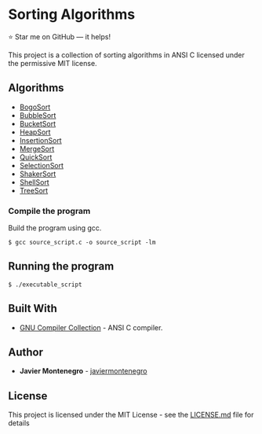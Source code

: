 # Sorting Algorithms
:star: Star me on GitHub — it helps!

This project is a collection of sorting algorithms in ANSI C
licensed under the permissive MIT license.

## Algorithms

* [BogoSort](https://en.wikipedia.org/wiki/Bogosort) 
* [BubbleSort](https://en.wikipedia.org/wiki/Bubble_sort) 
* [BucketSort](https://en.wikipedia.org/wiki/Bucket_sort) 
* [HeapSort](https://en.wikipedia.org/wiki/Heapsort) 
* [InsertionSort](https://en.wikipedia.org/wiki/Insertion_sort) 
* [MergeSort](https://en.wikipedia.org/wiki/Merge_sort)
* [QuickSort](https://en.wikipedia.org/wiki/Quicksort) 
* [SelectionSort](https://de.wikipedia.org/wiki/Selectionsort) 
* [ShakerSort](https://en.wikipedia.org/wiki/Cocktail_shaker_sort) 
* [ShellSort](https://en.wikipedia.org/wiki/Shellsort) 
* [TreeSort](https://en.wikipedia.org/wiki/Tree_sort) 

### Compile the program

Build the program using gcc.
```
$ gcc source_script.c -o source_script -lm
```
## Running the program 
```
$ ./executable_script
```

## Built With

* [GNU Compiler Collection](https://gcc.gnu.org/) - ANSI C compiler.

## Author

* **Javier Montenegro** - [javiermontenegro](https://javiermontenegro.github.io/)

## License

This project is licensed under the MIT License - see the [LICENSE.md](LICENSE.md) file for details
